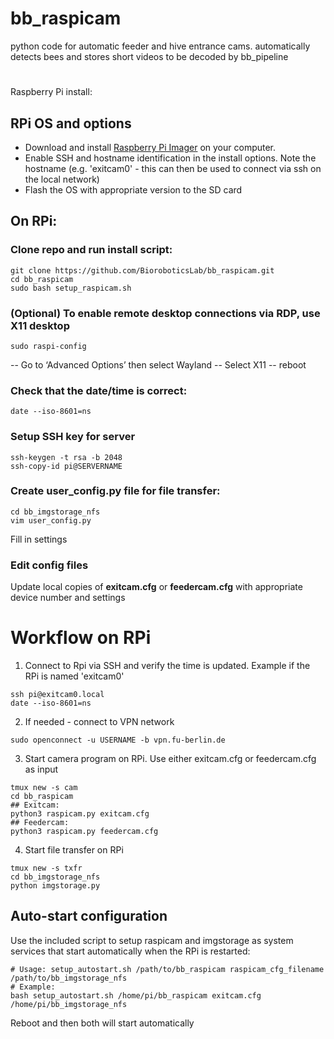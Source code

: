 # bb_raspicam
python code for automatic feeder and hive entrance cams. automatically detects bees and stores short videos to be decoded by bb_pipeline

#
Raspberry Pi install:
## RPi OS and options
- Download and install [Raspberry Pi Imager](https://www.raspberrypi.com/software/) on your computer.
- Enable SSH and hostname identification in the install options. Note the hostname (e.g. 'exitcam0' - this can then be used to connect via ssh on the local network)
- Flash the OS with appropriate version to the SD card

##  On RPi:
### Clone repo and run install script:
```
git clone https://github.com/BioroboticsLab/bb_raspicam.git
cd bb_raspicam
sudo bash setup_raspicam.sh
```

### (Optional) To enable remote desktop connections via RDP, use X11 desktop
```
sudo raspi-config
```
-- Go to ‘Advanced Options’ then select Wayland
-- Select X11
-- reboot

### Check that the date/time is correct:
```
date --iso-8601=ns
```

### Setup SSH key for server
```
ssh-keygen -t rsa -b 2048
ssh-copy-id pi@SERVERNAME
```

### Create user_config.py file for file transfer:
```
cd bb_imgstorage_nfs
vim user_config.py
```
Fill in settings


### Edit config files
Update local copies of **exitcam.cfg** or **feedercam.cfg** with appropriate device number and settings

### 

# Workflow on RPi
1) Connect to Rpi via SSH and verify the time is updated.  Example if the RPi is named 'exitcam0'
```
ssh pi@exitcam0.local
date --iso-8601=ns
```

2) If needed - connect to VPN network
```
sudo openconnect -u USERNAME -b vpn.fu-berlin.de
```

3) Start camera program on RPi.  Use either exitcam.cfg or feedercam.cfg as input
```
tmux new -s cam
cd bb_raspicam
## Exitcam:
python3 raspicam.py exitcam.cfg 
## Feedercam:
python3 raspicam.py feedercam.cfg 

```

4) Start file transfer on RPi
```
tmux new -s txfr
cd bb_imgstorage_nfs
python imgstorage.py
```

## Auto-start configuration
Use the included script to setup raspicam and imgstorage as system services that start automatically when the RPi is restarted:
```
# Usage: setup_autostart.sh /path/to/bb_raspicam raspicam_cfg_filename /path/to/bb_imgstorage_nfs
# Example:
bash setup_autostart.sh /home/pi/bb_raspicam exitcam.cfg /home/pi/bb_imgstorage_nfs
```
Reboot and then both will start automatically
